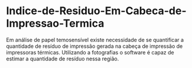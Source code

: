 # Indice-de-Residuo-Em-Cabeca-de-Impressao-Termica
Em análise de papel temosensível existe necessidade de se quantificar a quantidade de resíduo de impressão gerada na cabeça de impressão de impressoras térmicas.
Utilizando a fotografias o software é capaz de estimar a quantidade de resíduo nessa região.
